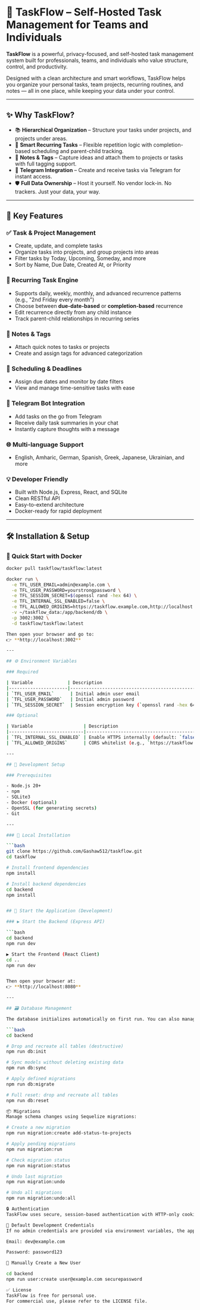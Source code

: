 # 🚀 TaskFlow – Self-Hosted Task Management for Teams and Individuals

**TaskFlow** is a powerful, privacy-focused, and self-hosted task management system built for professionals, teams, and individuals who value structure, control, and productivity.

Designed with a clean architecture and smart workflows, TaskFlow helps you organize your personal tasks, team projects, recurring routines, and notes — all in one place, while keeping your data under your control.

---

## ✨ Why TaskFlow?

- 📚 **Hierarchical Organization** – Structure your tasks under projects, and projects under areas.
- 🔁 **Smart Recurring Tasks** – Flexible repetition logic with completion-based scheduling and parent-child tracking.
- 📝 **Notes & Tags** – Capture ideas and attach them to projects or tasks with full tagging support.
- 🤖 **Telegram Integration** – Create and receive tasks via Telegram for instant access.
- 🛡️ **Full Data Ownership** – Host it yourself. No vendor lock-in. No trackers. Just your data, your way.

---

## 🧠 Key Features

### ✅ Task & Project Management
- Create, update, and complete tasks
- Organize tasks into projects, and group projects into areas
- Filter tasks by Today, Upcoming, Someday, and more
- Sort by Name, Due Date, Created At, or Priority

### 🔁 Recurring Task Engine
- Supports daily, weekly, monthly, and advanced recurrence patterns (e.g., "2nd Friday every month")
- Choose between **due-date-based** or **completion-based** recurrence
- Edit recurrence directly from any child instance
- Track parent-child relationships in recurring series

### 📎 Notes & Tags
- Attach quick notes to tasks or projects
- Create and assign tags for advanced categorization

### 📅 Scheduling & Deadlines
- Assign due dates and monitor by date filters
- View and manage time-sensitive tasks with ease

### 📱 Telegram Bot Integration
- Add tasks on the go from Telegram
- Receive daily task summaries in your chat
- Instantly capture thoughts with a message

### 🌐 Multi-language Support
- English,  Amharic, German, Spanish, Greek, Japanese, Ukrainian, and more

### 💡 Developer Friendly
- Built with Node.js, Express, React, and SQLite
- Clean RESTful API
- Easy-to-extend architecture
- Docker-ready for rapid deployment

---

## 🛠️ Installation & Setup

### 🚀 Quick Start with Docker

```bash
docker pull taskflow/taskflow:latest

docker run \
  -e TFL_USER_EMAIL=admin@example.com \
  -e TFL_USER_PASSWORD=yourstrongpassword \
  -e TFL_SESSION_SECRET=$(openssl rand -hex 64) \
  -e TFL_INTERNAL_SSL_ENABLED=false \
  -e TFL_ALLOWED_ORIGINS=https://taskflow.example.com,http://localhost:3002 \
  -v ~/taskflow_data:/app/backend/db \
  -p 3002:3002 \
  -d taskflow/taskflow:latest

Then open your browser and go to:  
👉 **http://localhost:3002**

---

## ⚙️ Environment Variables

### Required

| Variable             | Description                                           |
|----------------------|-------------------------------------------------------|
| `TFL_USER_EMAIL`      | Initial admin user email                              |
| `TFL_USER_PASSWORD`   | Initial admin password                                |
| `TFL_SESSION_SECRET`  | Session encryption key (`openssl rand -hex 64`)       |

### Optional

| Variable                   | Description                                                     |
|----------------------------|-----------------------------------------------------------------|
| `TFL_INTERNAL_SSL_ENABLED` | Enable HTTPS internally (default: `false`)                      |
| `TFL_ALLOWED_ORIGINS`      | CORS whitelist (e.g., `https://taskflow.com,http://localhost`) |

---

## 🧪 Development Setup

### Prerequisites

- Node.js 20+
- npm
- SQLite3
- Docker (optional)
- OpenSSL (for generating secrets)
- Git

---

### 🔧 Local Installation

```bash
git clone https://github.com/Gashaw512/taskflow.git
cd taskflow

# Install frontend dependencies
npm install

# Install backend dependencies
cd backend
npm install


## 🚀 Start the Application (Development)

### ▶️ Start the Backend (Express API)

```bash
cd backend
npm run dev

▶️ Start the Frontend (React Client)
cd ..
npm run dev


Then open your browser at:  
👉 **http://localhost:8080**

---

## 🗃️ Database Management

The database initializes automatically on first run. You can also manage it manually:

```bash
cd backend

# Drop and recreate all tables (destructive)
npm run db:init

# Sync models without deleting existing data
npm run db:sync

# Apply defined migrations
npm run db:migrate

# Full reset: drop and recreate all tables
npm run db:reset

📦 Migrations
Manage schema changes using Sequelize migrations:

# Create a new migration
npm run migration:create add-status-to-projects

# Apply pending migrations
npm run migration:run

# Check migration status
npm run migration:status

# Undo last migration
npm run migration:undo

# Undo all migrations
npm run migration:undo:all

🔒 Authentication
TaskFlow uses secure, session-based authentication with HTTP-only cookies.

🧪 Default Development Credentials
If no admin credentials are provided via environment variables, the app uses:

Email: dev@example.com

Password: password123

👤 Manually Create a New User

cd backend
npm run user:create user@example.com securepassword

✅ License
TaskFlow is free for personal use.
For commercial use, please refer to the LICENSE file.

